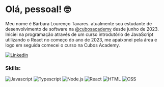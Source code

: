 # Olá, pessoal!  :nerd_face:

Meu nome é Bárbara Lourenço Tavares. atualmente sou estudante de desenvolvimento de software na [@cubosacademy](https://cubos.academy/) desde junho de 2023. 
Iniciei na programação através de um curso introdutório de JavaScript utilizando o React no começo do ano de 2023, me apaixonei pela área e logo em seguida comecei o curso na Cubos Academy. 

[![Linkedin](https://img.shields.io/badge/LinkedIn-0077B5?style=for-the-badge&logo=linkedin&logoColor=white)](https://www.linkedin.com/in/barbara-dev/)

### Skills:
![Javascript](https://img.shields.io/badge/Javascript-282C34?style=flat&logo=javascript)
![Typescript](https://img.shields.io/badge/Typescript-282C34?logo=typescript)
![Node.js](https://img.shields.io/badge/Node.js-282C34?logo=node.js)
![React](https://img.shields.io/badge/React-282C34?logo=react)
![HTML](https://img.shields.io/badge/HTML-282C34?logo=html5)
![CSS](https://img.shields.io/badge/CSS-282C34?logo=css3&logoColor=1572B6)

